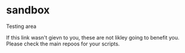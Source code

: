 # sandbox
Testing area

If this link wasn't gievn to you, these are not likley going to benefit you.  Please check the main repoos for your scripts.
